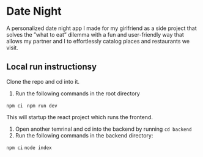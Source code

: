 # Date Night
A personalized date night app I made for my girlfriend as a side project that solves the ”what to eat” dilemma with
a fun and user-friendly way that allows my partner and I to effortlessly catalog places and restaurants we visit.


## Local run instructionsy
Clone the repo and cd into it.

1. Run the following commands in the root directory

``` npm ci ```
``` npm run dev```

This will startup the react project which runs the frontend.

1. Open another temrinal and cd into the backend by running ```cd backend```
1. Run the following commands in the backend directory:

``` npm ci ```
``` node index ```

